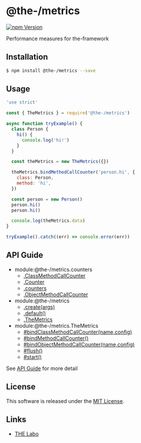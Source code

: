 @the-/metrics
==========

<!---
This file is generated by @the-/templates. Do not update manually.
--->

<!-- Badge Start -->
<a name="badges"></a>

[![npm Version][bd_npm_shield_url]][bd_npm_url]

[bd_repo_url]: https://github.com/the-labo/the
[bd_npm_url]: http://www.npmjs.org/package/@the-/metrics
[bd_npm_shield_url]: http://img.shields.io/npm/v/@the-/metrics.svg?style=flat

<!-- Badge End -->


<!-- Description Start -->
<a name="description"></a>

Performance measures for the-framework

<!-- Description End -->


<!-- Overview Start -->
<a name="overview"></a>




<!-- Overview End -->


<!-- Sections Start -->
<a name="sections"></a>

<!-- Section from "doc/readme/01.Installation.md.hbs" Start -->

<a name="section-doc-readme-01-installation-md"></a>

Installation
-----

```bash
$ npm install @the-/metrics --save
```


<!-- Section from "doc/readme/01.Installation.md.hbs" End -->

<!-- Section from "doc/readme/02.Usage.md.hbs" Start -->

<a name="section-doc-readme-02-usage-md"></a>

Usage
---------

```javascript
'use strict'

const { TheMetrics } = require('@the-/metrics')

async function tryExample() {
  class Person {
    hi() {
      console.log('hi!')
    }
  }

  const theMetrics = new TheMetrics({})

  theMetrics.bindMethodCallCounter('person.hi', {
    class: Person,
    method: 'hi',
  })

  const person = new Person()
  person.hi()
  person.hi()

  console.log(theMetrics.data)
}

tryExample().catch((err) => console.error(err))

```


<!-- Section from "doc/readme/02.Usage.md.hbs" End -->


<!-- Sections Start -->

<a name="api"></a>

## API Guide


- module:@the-/metrics.counters
  - [.ClassMethodCallCounter](./doc/api/api.md#module_@the-/metrics.counters.ClassMethodCallCounter)
  - [.Counter](./doc/api/api.md#module_@the-/metrics.counters.Counter)
  - [.counters](./doc/api/api.md#module_@the-/metrics.counters.counters)
  - [.ObjectMethodCallCounter](./doc/api/api.md#module_@the-/metrics.counters.ObjectMethodCallCounter)
- module:@the-/metrics
  - [.create(args)](./doc/api/api.md#module_@the-/metrics.create)
  - [.default()](./doc/api/api.md#module_@the-/metrics.default)
  - [.TheMetrics](./doc/api/api.md#module_@the-/metrics.TheMetrics)
- module:@the-/metrics.TheMetrics
  - [#bindClassMethodCallCounter(name,config)](./doc/api/api.md#module_@the-/metrics.TheMetrics#bindClassMethodCallCounter)
  - [#bindMethodCallCounter()](./doc/api/api.md#module_@the-/metrics.TheMetrics#bindMethodCallCounter)
  - [#bindObjectMethodCallCounter(name,config)](./doc/api/api.md#module_@the-/metrics.TheMetrics#bindObjectMethodCallCounter)
  - [#flush()](./doc/api/api.md#module_@the-/metrics.TheMetrics#flush)
  - [#start()](./doc/api/api.md#module_@the-/metrics.TheMetrics#start)

See [API Guide](./doc/api/api.md) for more detail


<!-- LICENSE Start -->
<a name="license"></a>

License
-------
This software is released under the [MIT License](https://github.com/the-labo/the/blob/master/LICENSE).

<!-- LICENSE End -->


<!-- Links Start -->
<a name="links"></a>

Links
------

+ [THE Labo][the_labo_url]

[the_labo_url]: https://github.com/the-labo

<!-- Links End -->
